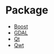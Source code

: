 Package
=======
- [Boost](boost/README.md)
- [GDAL](gdal/README.md)
- [Qt](qt/README.md)
- [Qwt](qwt/README.md)

